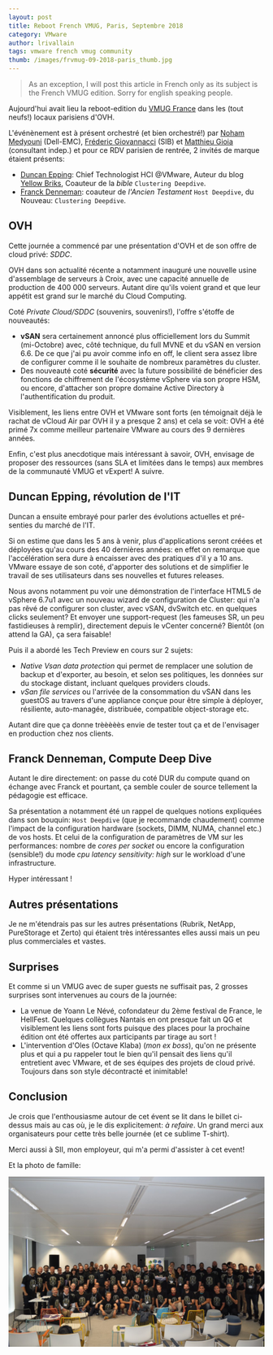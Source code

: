 ```yaml
---
layout: post
title: Reboot French VMUG, Paris, Septembre 2018
category: VMware
author: lrivallain
tags: vmware french vmug community
thumb: /images/frvmug-09-2018-paris_thumb.jpg
---
```


> As an exception, I will post this article in French only as its subject is the French VMUG edition. Sorry for english speaking people.

Aujourd'hui avait lieu la reboot-edition du [VMUG France](https://community.vmug.com/events/event-description?CalendarEventKey=a806468f-34a7-407d-8526-8d93617b3442&CommunityKey=bba8d80d-5f53-404f-94ea-0009187683ae&Home=%2fcommunities%2flocalcommunityhome) dans les (tout neufs!) locaux parisiens d'OVH.

L'événènement est à présent orchestré (et bien orchestré!) par [Noham Medyouni](https://twitter.com/Noham_m) (Dell-EMC), [Fréderic Giovannacci](https://twitter.com/fredg_work) (SIB) et [Matthieu Gioia](https://twitter.com/notmg) (consultant indep.) et pour ce RDV parisien de rentrée, 2 invités de marque étaient présents:
* [Duncan Epping](https://twitter.com/DuncanYB): Chief Technologist HCI @VMware, Auteur du blog [Yellow Briks](http://yellow-bricks.com), Coauteur de la *bible* `Clustering Deepdive`.
*  [Franck Denneman](https://twitter.com/FrankDenneman): coauteur de *l'Ancien Testament* `Host Deepdive`, du Nouveau: `Clustering Deepdive`.

## OVH

Cette journée a commencé par une présentation d'OVH et de son offre de cloud privé: *SDDC*. 

OVH dans son actualité récente a notamment inauguré une nouvelle usine d'assemblage de serveurs à Croix, avec une capacité annuelle de production de 400 000 serveurs. Autant dire qu'ils voient grand et que leur appétit est grand sur le marché du Cloud Computing. 

Coté *Private Cloud/SDDC* (souvenirs, souvenirs!), l'offre s'étoffe de nouveautés:
* **vSAN** sera certainement annoncé plus officiellement lors du Summit (mi-Octobre) avec, côté technique, du full MVNE et du vSAN en version 6.6. De ce que j'ai pu avoir comme info en off, le client sera assez libre de configurer comme il le souhaite de nombreux paramètres du cluster.
* Des nouveauté coté **sécurité** avec la future possibilité de bénéficier des fonctions de chiffrement de l'écosystème vSphere via son propre HSM, ou encore, d'attacher son propre domaine Active Directory à l'authentification du produit.

Visiblement, les liens entre OVH et VMware sont forts (en témoignait déjà le rachat de vCloud Air par OVH il y a presque 2 ans) et cela se voit: OVH a été primé 7x comme meilleur partenaire VMware au cours des 9 dernières années.

Enfin, c'est plus anecdotique mais intéressant à savoir, OVH, envisage de proposer des ressources (sans SLA et limitées dans le temps) aux membres de la communauté VMUG et vExpert! A suivre.

## Duncan Epping, révolution de l'IT

Duncan a ensuite embrayé pour parler des évolutions actuelles et pré-senties du marché de l'IT.

Si on estime que dans les 5 ans à venir, plus d'applications seront créées et déployées qu'au cours des 40 dernières années: en effet on remarque que l'accélération sera dure à encaisser avec des pratiques d'il y a 10 ans. VMware essaye de son coté, d'apporter des solutions et de simplifier le travail de ses utilisateurs dans ses nouvelles et futures releases.

Nous avons notamment pu voir une démonstration de l'interface HTML5 de vSphere 6.7u1 avec un nouveau wizard de configuration de Cluster: qui n'a pas rêvé de configurer son cluster, avec vSAN, dvSwitch etc. en quelques clicks seulement? Et envoyer une support-request (les fameuses SR, un peu fastidieuses à remplir), directement depuis le vCenter concerné? Bientôt (on attend la GA), ça sera faisable!

Puis il a abordé les Tech Preview en cours sur 2 sujets:
* *Native Vsan data protection* qui permet de remplacer une solution de backup et d'exporter, au besoin, et selon ses politiques, les données sur du stockage distant, incluant quelques providers clouds.
* *vSan file services* ou l'arrivée de la consommation du vSAN dans les guestOS au travers d'une appliance conçue pour être simple à déployer, résiliente, auto-managée, distribuée, compatible object-storage etc. 

Autant dire que ça donne trèèèèès envie de tester tout ça et de l'envisager en production chez nos clients.

## Franck Denneman, Compute Deep Dive

Autant le dire directement: on passe du coté DUR du compute quand on échange avec Franck et pourtant, ça semble couler de source tellement la pédagogie est efficace.

Sa présentation a notamment été un rappel de quelques notions expliquées dans son bouquin: `Host Deepdive` (que je recommande chaudement) comme l'impact de la configuration hardware (sockets, DIMM, NUMA, channel etc.) de vos hosts. Et celui de la configuration de paramètres de VM sur les performances: nombre de *cores per socket* ou encore la configuration (sensible!) du mode *cpu  latency sensitivity: high* sur le workload d'une infrastructure.

Hyper intéressant !

## Autres présentations

Je ne m'étendrais pas sur les autres présentations (Rubrik, NetApp, PureStorage et Zerto) qui étaient très intéressantes elles aussi mais un peu plus commerciales et vastes.

## Surprises

Et comme si un VMUG avec de super guests ne suffisait pas, 2 grosses surprises sont intervenues au cours de la journée:
* La venue de Yoann Le Névé, cofondateur du 2ème festival de France, le HellFest. Quelques collègues Nantais en ont presque fait un QG et visiblement les liens sont forts puisque des places pour la prochaine édition ont été offertes aux participants par tirage au sort !
* L'intervention d'Oles (Octave Klaba) (*mon ex boss*), qu'on ne présente plus et qui a pu rappeler tout le bien qu'il pensait des liens qu'il entretient avec VMware, et de ses équipes des projets de cloud privé. Toujours dans son style décontracté et inimitable!

## Conclusion

Je crois que l'enthousiasme autour de cet évent se lit dans le billet ci-dessus mais au cas où, je le dis explicitement: *à refaire*. Un grand merci aux organisateurs pour cette très belle journée (et ce sublime T-shirt).

Merci aussi à SII, mon employeur, qui m'a permi d'assister à cet event!

Et la photo de famille:

![Photo de famille](/images/frvmug-09-2018-paris.jpg)
